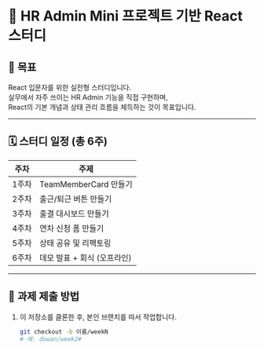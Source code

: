 # 👥 HR Admin Mini 프로젝트 기반 React 스터디

## 🎯 목표

React 입문자를 위한 실전형 스터디입니다.  
실무에서 자주 쓰이는 HR Admin 기능을 직접 구현하며,  
React의 기본 개념과 상태 관리 흐름을 체득하는 것이 목표입니다.

---

## 🗓 스터디 일정 (총 6주)

| 주차 | 주제 |
|------|------|
| 1주차 | TeamMemberCard 만들기 |
| 2주차 | 출근/퇴근 버튼 만들기 |
| 3주차 | 출결 대시보드 만들기 |
| 4주차 | 연차 신청 폼 만들기 |
| 5주차 | 상태 공유 및 리팩토링 |
| 6주차 | 데모 발표 + 회식 (오프라인) |

---

## 📌 과제 제출 방법

1. 이 저장소를 클론한 후, 본인 브랜치를 따서 작업합니다.
   ```bash
   git checkout -b 이름/weekN
   # 예: dowan/week2# 
